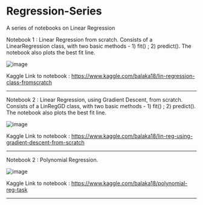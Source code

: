 # Regression-Series
A series of notebooks on Linear Regression

Notebook 1 : Linear Regression from scratch. Consists of a LinearRegression class, with two basic methods - 1) fit() ; 2) predict(). The notebook also plots the best fit line.

![image](https://user-images.githubusercontent.com/49288068/83112439-c87ee080-a0e3-11ea-8a3a-21c6cdc289ab.png)

Kaggle Link to notebook : https://www.kaggle.com/balaka18/lin-regression-class-fromscratch
__________________________________________________________________________________________________________________________________________

Notebook 2 : Linear Regression, using Gradient Descent, from scratch. Consists of a LinRegGD class, with two basic methods - 1) fit() ; 2) predict(). The notebook also plots the best fit line.

![image](https://user-images.githubusercontent.com/49288068/83664750-09955a00-a5e8-11ea-8ce5-12f4286dfa46.png)

Kaggle Link to notebook : https://www.kaggle.com/balaka18/lin-reg-using-gradient-descent-from-scratch
__________________________________________________________________________________________________________________________________________

Notebook 2 : Polynomial Regression.

![image](https://user-images.githubusercontent.com/49288068/84427315-5c06f400-ac42-11ea-8fcc-5dd1341229bc.png)

Kaggle Link to notebook : https://www.kaggle.com/balaka18/polynomial-reg-task
__________________________________________________________________________________________________________________________________________
